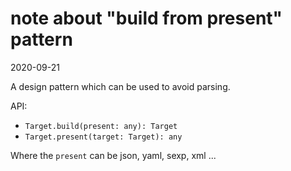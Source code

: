 # note about "build from present" pattern

2020-09-21

A design pattern which can be used to avoid parsing.

API:
- `Target.build(present: any): Target`
- `Target.present(target: Target): any`

Where the `present` can be json, yaml, sexp, xml ...
